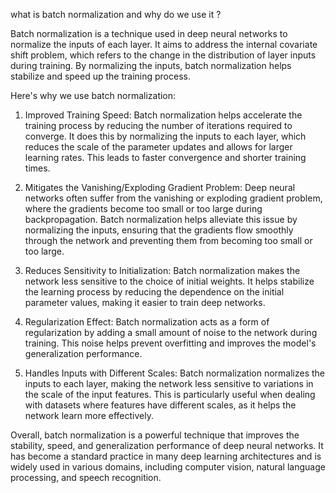 what is batch normalization and why do we use it ?

Batch normalization is a technique used in deep neural networks to normalize the inputs of each layer. It aims to address the internal covariate shift problem, which refers to the change in the distribution of layer inputs during training. By normalizing the inputs, batch normalization helps stabilize and speed up the training process.

Here's why we use batch normalization:

1. Improved Training Speed: Batch normalization helps accelerate the training process by reducing the number of iterations required to converge. It does this by normalizing the inputs to each layer, which reduces the scale of the parameter updates and allows for larger learning rates. This leads to faster convergence and shorter training times.

2. Mitigates the Vanishing/Exploding Gradient Problem: Deep neural networks often suffer from the vanishing or exploding gradient problem, where the gradients become too small or too large during backpropagation. Batch normalization helps alleviate this issue by normalizing the inputs, ensuring that the gradients flow smoothly through the network and preventing them from becoming too small or too large.

3. Reduces Sensitivity to Initialization: Batch normalization makes the network less sensitive to the choice of initial weights. It helps stabilize the learning process by reducing the dependence on the initial parameter values, making it easier to train deep networks.

4. Regularization Effect: Batch normalization acts as a form of regularization by adding a small amount of noise to the network during training. This noise helps prevent overfitting and improves the model's generalization performance.

5. Handles Inputs with Different Scales: Batch normalization normalizes the inputs to each layer, making the network less sensitive to variations in the scale of the input features. This is particularly useful when dealing with datasets where features have different scales, as it helps the network learn more effectively.

Overall, batch normalization is a powerful technique that improves the stability, speed, and generalization performance of deep neural networks. It has become a standard practice in many deep learning architectures and is widely used in various domains, including computer vision, natural language processing, and speech recognition.
